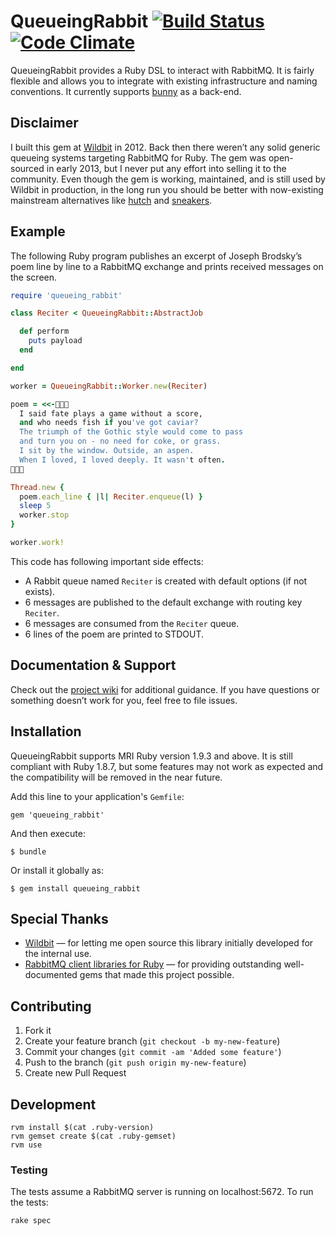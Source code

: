 # QueueingRabbit [![Build Status](https://travis-ci.org/temochka/queueing_rabbit.png?branch=master)](https://travis-ci.org/temochka/queueing_rabbit) [![Code Climate](https://codeclimate.com/github/temochka/queueing_rabbit.png)](https://codeclimate.com/github/temochka/queueing_rabbit)

QueueingRabbit provides a Ruby DSL to interact with RabbitMQ. It is fairly flexible and allows you to integrate with existing infrastructure and naming conventions. It currently supports [bunny](https://github.com/ruby-amqp/bunny) as a back-end.

## Disclaimer

I built this gem at [Wildbit](http://wildbit.com) in 2012. Back then there weren’t any solid generic queueing systems targeting RabbitMQ for Ruby. The gem was open-sourced in early 2013, but I never put any effort into selling it to the community. Even though the gem is working, maintained, and is still used by Wildbit in production, in the long run you should be better with now-existing mainstream alternatives like [hutch](https://github.com/gocardless/hutch) and [sneakers](https://github.com/jondot/sneakers).

## Example

The following Ruby program publishes an excerpt of Joseph Brodsky’s poem line by line to a RabbitMQ exchange and prints received messages on the screen.

``` ruby
require 'queueing_rabbit'

class Reciter < QueueingRabbit::AbstractJob

  def perform
    puts payload
  end

end

worker = QueueingRabbit::Worker.new(Reciter)

poem = <<-
  I said fate plays a game without a score,
  and who needs fish if you've got caviar?
  The triumph of the Gothic style would come to pass
  and turn you on - no need for coke, or grass.
  I sit by the window. Outside, an aspen.
  When I loved, I loved deeply. It wasn't often.


Thread.new {
  poem.each_line { |l| Reciter.enqueue(l) }
  sleep 5
  worker.stop
}

worker.work!
```

This code has following important side effects:

* A Rabbit queue named `Reciter` is created with default options (if not exists).
* 6 messages are published to the default exchange with routing key `Reciter`.
* 6 messages are consumed from the `Reciter` queue.
* 6 lines of the poem are printed to STDOUT.

## Documentation & Support

Check out the [project wiki](https://github.com/temochka/queueing_rabbit/wiki) for additional guidance. If you have questions or something doesn’t work for you, feel free to file issues.

## Installation

QueueingRabbit supports MRI Ruby version 1.9.3 and above. It is still compliant with Ruby 1.8.7, but some features may not work as expected and the compatibility will be removed in the near future.

Add this line to your application's `Gemfile`:

    gem 'queueing_rabbit'

And then execute:

    $ bundle

Or install it globally as:

    $ gem install queueing_rabbit


## Special Thanks

* [Wildbit](http://wildbit.com) — for letting me open source this library initially developed for the internal use.
* [RabbitMQ client libraries for Ruby](https://github.com/ruby-amqp) — for providing outstanding well-documented gems that made this project possible.

## Contributing

1. Fork it
2. Create your feature branch (`git checkout -b my-new-feature`)
3. Commit your changes (`git commit -am 'Added some feature'`)
4. Push to the branch (`git push origin my-new-feature`)
5. Create new Pull Request

## Development

    rvm install $(cat .ruby-version)
    rvm gemset create $(cat .ruby-gemset)
    rvm use

### Testing

The tests assume a RabbitMQ server is running on localhost:5672. To run the tests:

    rake spec
